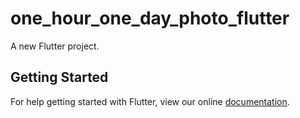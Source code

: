 # one_hour_one_day_photo_flutter

A new Flutter project.

## Getting Started

For help getting started with Flutter, view our online
[documentation](https://flutter.io/).
